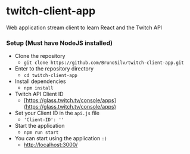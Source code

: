 # twitch-client-app

Web application stream client to learn React and the Twitch API

### Setup (Must have NodeJS installed)

- Clone the repository
  - `git clone https://github.com/BrunoSilv/twitch-client-app.git`
- Enter to the repository directory
  - `cd twitch-client-app`
- Install dependencies
  - `npm install`
- Twitch API Client ID
  - [https://glass.twitch.tv/console/apps](https://glass.twitch.tv/console/apps)
- Set your Client ID in the `api.js` file
  - `'Client-ID': ''`
- Start the application
  - `npm run start`
- You can start using the application `:)`
  - [http://localhost:3000/](http://localhost:3000/)